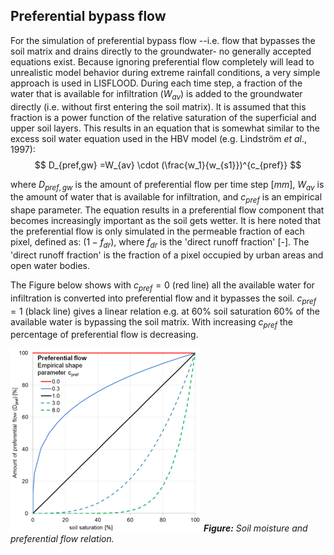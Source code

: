 ## Preferential bypass flow

For the simulation of preferential bypass flow --i.e. flow that bypasses the soil matrix and drains directly to the groundwater- no generally accepted equations exist. Because ignoring preferential flow completely
will lead to unrealistic model behavior during extreme rainfall conditions, a very simple approach is used in LISFLOOD. During each time step, a fraction of the water that is available for infiltration ($W_{av}$) is added to the groundwater directly (i.e. without first entering the soil matrix). It is assumed that this fraction is a power function of the relative saturation of the superficial and upper soil layers. This results in an equation that is somewhat similar to the excess soil water equation used in the HBV model (e.g. Lindström *et al*., 1997):
$$
D_{pref,gw} =W_{av} \cdot (\frac{w_1}{w_{s1}})^{c_{pref}}
$$

where $D_{pref,gw}$ is the amount of preferential flow per time step $[mm]$, $W_{av}$ is the amount of water that is available for infiltration, and $c_{pref}$ is an empirical shape parameter. The equation results in a preferential flow component that becomes increasingly important as the soil gets wetter. It is here noted that the preferential flow is only simulated in the permeable fraction of each pixel, defined as: $( 1 - f_{dr} )$, where $f_{dr}$ is the 'direct runoff fraction' \[-\]. The 'direct runoff fraction' is the fraction of a pixel occupied by urban areas and open water bodies.

The Figure below shows with $c_{pref} = 0$ (red line) all the available water for infiltration is converted into preferential flow and it bypasses the soil. $c_{pref} = 1$ (black line) gives a linear relation e.g. at 60% soil saturation 60% of the available water is bypassing the soil matrix. With increasing $c_{pref}$ the percentage of preferential flow is decreasing.

![Soil moisture and preferential flow relation](../media/image34-resize.png)
***Figure:*** *Soil moisture and preferential flow relation.*

